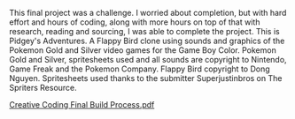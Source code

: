 This final project was a challenge. I worried about completion, but with hard effort and hours of coding, along with more hours on top of that with research, reading and sourcing, I was able to complete the project. This is Pidgey's Adventures. A Flappy Bird clone using sounds and graphics of the Pokemon Gold and Silver video games for the Game Boy Color. Pokemon Gold and Silver, spritesheets used and all sounds are copyright to Nintendo, Game Freak and the Pokemon Company. Flappy Bird copyright to Dong Nguyen. Spritesheets used thanks to the submitter Superjustinbros on The Spriters Resource. 

[Creative Coding Final Build Process.pdf](https://github.com/quintinbruderer/quintinbruderer.github.io/files/644306/Creative.Coding.Final.Build.Process.pdf)

